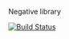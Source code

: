 Negative library

[![Build Status](https://travis-ci.org/zaic/negative.svg?branch=master)](https://travis-ci.org/zaic/negative)
